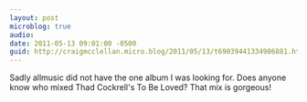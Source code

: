 ```yaml
---
layout: post
microblog: true
audio: 
date: 2011-05-13 09:01:00 -0500
guid: http://craigmcclellan.micro.blog/2011/05/13/t69039441334906881.html
---
```

Sadly allmusic did not have the one album I was looking for. Does anyone know who mixed Thad Cockrell's To Be Loved? That mix is gorgeous!
